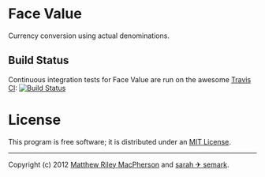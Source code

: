 # Face Value #

Currency conversion using actual denominations.

## Build Status ##

Continuous integration tests for Face Value are run on the awesome
[Travis CI](http://travis-ci.org): [![Build Status](https://secure.travis-ci.org/tofumatt/face-value.png?branch=master)](http://travis-ci.org/tofumatt/face-value)

# License #

This program is free software; it is distributed under an [MIT License](http://github.com/tofumatt/face-value/blob/master/LICENSE.txt).

---

Copyright (c) 2012 [Matthew Riley MacPherson](http://lonelyvegan.com) and
[sarah ✈ semark](http://triggersandsparks.com).
